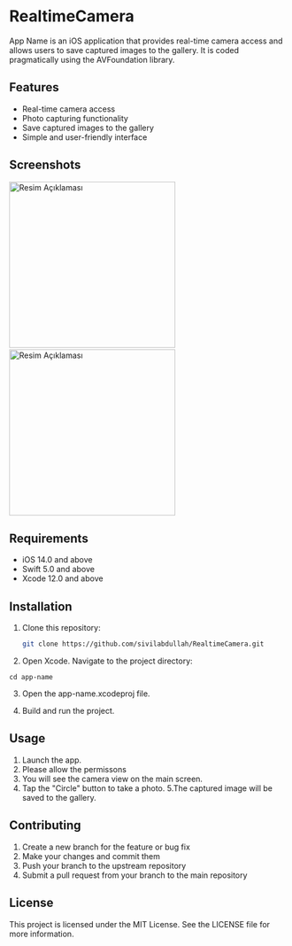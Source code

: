 # RealtimeCamera

App Name is an iOS application that provides real-time camera access and allows users to save captured images to the gallery.
It is coded pragmatically using the AVFoundation library.



## Features
- Real-time camera access
- Photo capturing functionality
- Save captured images to the gallery
- Simple and user-friendly interface

## Screenshots
<img src="https://github.com/sivilabdullah/RealtimeCamera/assets/57291537/6f2a8158-7432-4c05-abbe-fe92edf3cda4" alt="Resim Açıklaması" width="300px" />
&nbsp; &nbsp; &nbsp; &nbsp;
<img src="https://github.com/sivilabdullah/RealtimeCamera/assets/57291537/2f98fd9a-515f-4d3e-a5ad-35207dfd8340" alt="Resim Açıklaması" width="300px" />


## Requirements

- iOS 14.0 and above
- Swift 5.0 and above
- Xcode 12.0 and above

## Installation

1. Clone this repository:

   ```bash
   git clone https://github.com/sivilabdullah/RealtimeCamera.git
   ```

2. Open Xcode.
Navigate to the project directory:
```
cd app-name
```
3. Open the app-name.xcodeproj file.

4. Build and run the project.

## Usage

1. Launch the app.
2. Please allow the permissons
3. You will see the camera view on the main screen.
4. Tap the "Circle" button to take a photo.
5.The captured image will be saved to the gallery.

## Contributing

1. Create a new branch for the feature or bug fix
2. Make your changes and commit them
3. Push your branch to the upstream repository
4. Submit a pull request from your branch to the main repository

## License

This project is licensed under the MIT License. See the LICENSE file for more information.





